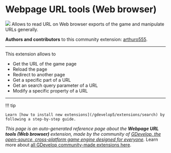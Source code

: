 # Webpage URL tools (Web browser)

<img src="https://resources.gdevelop-app.com/assets/Icons/web.svg" class="extension-icon"></img>
Allows to read URL on Web browser exports of the game and manipulate URLs generally.

**Authors and contributors** to this community extension: [arthuro555](https://gd.games/arthuro555).

---

This extension allows to 

- Get the URL of the game page
- Reload the page
- Redirect to another page
- Get a specific part of a URL
- Get an search query parameter of a URL
- Modify a specific property of a URL

---

!!! tip

    Learn [how to install new extensions](/gdevelop5/extensions/search) by following a step-by-step guide.

*This page is an auto-generated reference page about the **Webpage URL tools (Web browser)** extension, made by the community of [GDevelop, the open-source, cross-platform game engine designed for everyone](https://gdevelop.io/).* Learn more about [all GDevelop community-made extensions here](/gdevelop5/extensions).
